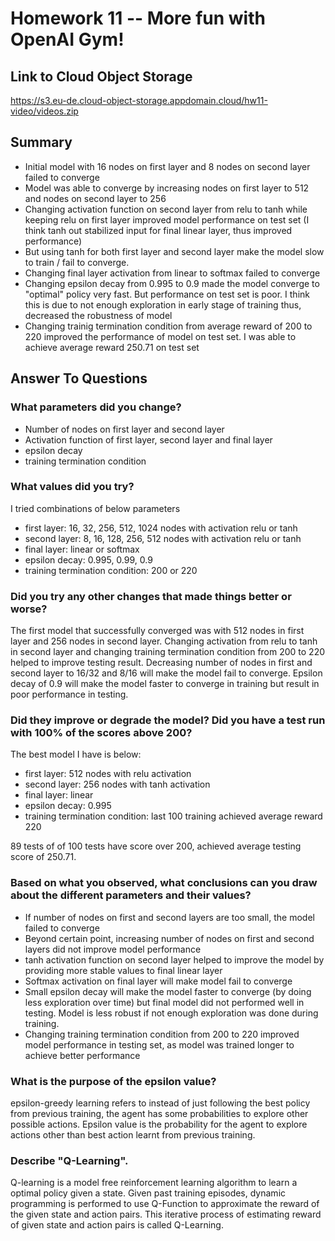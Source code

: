 # Homework 11 -- More fun with OpenAI Gym!

## Link to Cloud Object Storage

https://s3.eu-de.cloud-object-storage.appdomain.cloud/hw11-video/videos.zip

## Summary

- Initial model with 16 nodes on first layer and 8 nodes on second layer failed to converge
- Model was able to converge by increasing nodes on first layer to 512 and nodes on second layer to 256
- Changing activation function on second layer from relu to tanh while keeping relu on first layer improved model performance on test set (I think tanh out stabilized input for final linear layer, thus improved performance)
- But using tanh for both first layer and second layer make the model slow to train / fail to converge.
- Changing final layer activation from linear to softmax failed to converge
- Changing epsilon decay from 0.995 to 0.9 made the model converge to "optimal" policy very fast. But performance on test set is poor. I think this is due to not enough exploration in early stage of training thus, decreased the robustness of model
- Changing trainig termination condition from average reward of 200 to 220 improved the performance of model on test set. I was able to achieve average reward 250.71 on test set

## Answer To Questions

### What parameters did you change?

- Number of nodes on first layer and second layer
- Activation function of first layer, second layer and final layer
- epsilon decay
- training termination condition


### What values did you try?

I tried combinations of below parameters
- first layer: 16, 32, 256, 512, 1024 nodes with activation relu or tanh
- second layer: 8, 16, 128, 256, 512 nodes with activation relu or tanh
- final layer: linear or softmax
- epsilon decay: 0.995, 0.99, 0.9
- training termination condition: 200 or 220

### Did you try any other changes that made things better or worse?

The first model that successfully converged was with 512 nodes in first layer and 256 nodes in second layer. Changing activation from relu to tanh in second layer and changing training termination condition from 200 to 220 helped to improve testing result. Decreasing number of nodes in first and second layer to 16/32 and 8/16 will make the model fail to converge. Epsilon decay of 0.9 will make the model faster to converge in training but result in poor performance in testing.

### Did they improve or degrade the model? Did you have a test run with 100% of the scores above 200?

The best model I have is below:
- first layer: 512 nodes with relu activation
- second layer: 256 nodes with tanh activation
- final layer: linear
- epsilon decay: 0.995
- training termination condition: last 100 training achieved average reward 220

89 tests of of 100 tests have score over 200, achieved average testing score of 250.71.

### Based on what you observed, what conclusions can you draw about the different parameters and their values?

- If number of nodes on first and second layers are too small, the model failed to converge
- Beyond certain point, increasing number of nodes on first and second layers did not improve model performance
- tanh activation function on second layer helped to improve the model by providing more stable values to final linear layer
- Softmax activation on final layer will make model fail to converge
- Small epsilon decay will make the model faster to converge (by doing less exploration over time) but final model did not performed well in testing. Model is less robust if not enough exploration was done during training.
- Changing training termination condition from 200 to 220 improved model performance in testing set, as model was trained longer to achieve better performance

### What is the purpose of the epsilon value?

epsilon-greedy learning refers to instead of just following the best policy from previous training, the agent has some probabilities to explore other possible actions. Epsilon value is the probability for the agent to explore actions other than best action learnt from previous training.

### Describe "Q-Learning".

Q-learning is a model free reinforcement learning algorithm to learn a optimal policy given a state. Given past training episodes, dynamic programming is performed to use Q-Function to approximate the reward of the given state and action pairs. This iterative process of estimating reward of given state and action pairs is called Q-Learning.